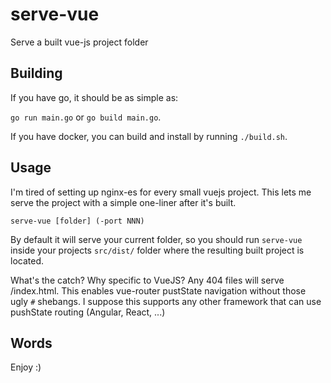 # serve-vue

Serve a built vue-js project folder

## Building

If you have go, it should be as simple as:

`go run main.go` or `go build main.go`.

If you have docker, you can build and install by running `./build.sh`.

## Usage

I'm tired of setting up nginx-es for every small vuejs project.
This lets me serve the project with a simple one-liner after it's
built.

~~~
serve-vue [folder] (-port NNN)
~~~

By default it will serve your current folder, so you should run
`serve-vue` inside your projects `src/dist/` folder where the resulting
built project is located.

What's the catch? Why specific to VueJS? Any 404 files will serve
/index.html. This enables vue-router pustState navigation without
those ugly `#` shebangs. I suppose this supports any other framework
that can use pushState routing (Angular, React, ...)

## Words

Enjoy :)